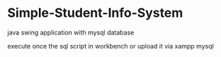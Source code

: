 # Simple-Student-Info-System
java swing application with mysql database

execute once the sql script in workbench or upload it via xampp mysql
